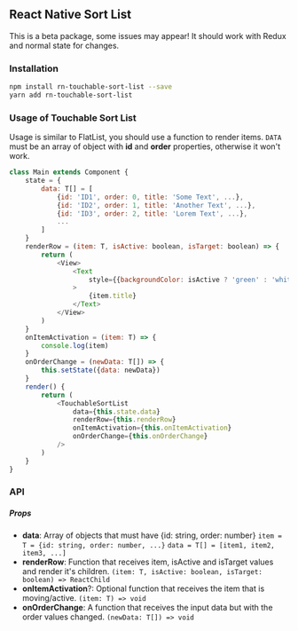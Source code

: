 ## React Native Sort List

This is a beta package, some issues may appear!
It should work with Redux and normal state for changes.

### Installation

```sh
npm install rn-touchable-sort-list --save
yarn add rn-touchable-sort-list
```

### Usage of Touchable Sort List

Usage is similar to FlatList, you should use a function to render items.
`DATA` must be an array of object with **id** and **order** properties, otherwise it won't work.

```js
class Main extends Component {
    state = {
        data: T[] = [
            {id: 'ID1', order: 0, title: 'Some Text', ...},
            {id: 'ID2', order: 1, title: 'Another Text', ...},
            {id: 'ID3', order: 2, title: 'Lorem Text', ...},
            ...
        ]
    }
    renderRow = (item: T, isActive: boolean, isTarget: boolean) => {
        return (
            <View>
                <Text
                    style={{backgroundColor: isActive ? 'green' : 'white'}}
                >
                    {item.title}
                </Text>
            </View>
        )
    }
    onItemActivation = (item: T) => {
        console.log(item)
    }
    onOrderChange = (newData: T[]) => {
        this.setState({data: newData})
    }
	render() {
		return (
			<TouchableSortList
                data={this.state.data}
                renderRow={this.renderRow}
                onItemActivation={this.onItemActivation}
                onOrderChange={this.onOrderChange}
            />
		)
	}
}
```

### API

##### Props

- **data**: Array of objects that must have {id: string, order: number}
  `item = T = {id: string, order: number, ...}`
  `data = T[] = [item1, item2, item3, ...]`
- **renderRow**: Function that receives item, isActive and isTarget values and render it's children.
  `(item: T, isActive: boolean, isTarget: boolean) => ReactChild`
- **onItemActivation**?: Optional function that receives the item that is moving/active.
  `(item: T) => void`
- **onOrderChange**: A function that receives the input data but with the order values changed.
  `(newData: T[]) => void`
